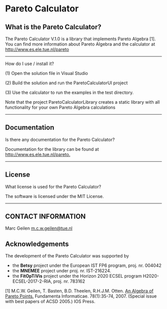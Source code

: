 # Pareto Calculator

## What is the Pareto Calculator?

The Pareto Calculator V.1.0 is a library that implements Pareto
Algebra [1]. You can find more information about Pareto Algebra and
the calculator at <http://www.es.ele.tue.nl/pareto>

------------------------------------------------------------------

How do I use / install it?

(1) Open the solution file in Visual Studio

(2) Build the solution and run the ParetoCalculatorUI project

(3) Use the calculator to run the examples in the test directory.

Note that the project ParetoCalculatorLibrary creates a static library with all functionality for your own Pareto Algebra calculations

------------------------------------------------------------------

## Documentation
 
Is there any documentation for the Pareto Calculator?

Documentation for the library can be found at <http://www.es.ele.tue.nl/pareto.>

------------------------------------------------------------------
## License

What license is used for the Pareto Calculator?

The software is licensed under the MIT License.

------------------------------------------------------------------

## CONTACT INFORMATION

   Marc Geilen <m.c.w.geilen@tue.nl>

## Acknowledgements

The development of the Pareto Calculator was supported by

- the **Betsy** project under the European IST FP6 program, proj. nr. 004042
- the **MNEMEE** project under proj. nr. IST-216224. 
- the **FitOpTiVis** project under the Horizon 2020 ECSEL program H2020-ECSEL-2017-2-RIA, proj. nr. 783162

[1] M.C.W. Geilen, T. Basten, B.D. Theelen, R.H.J.M. Otten. [An Algebra of Pareto Points.](https://dl.acm.org/citation.cfm?id=1366010)
   Fundamenta Informaticae. 78(1):35-74, 2007. (Special issue with best papers of ACSD 2005.) IOS Press.
